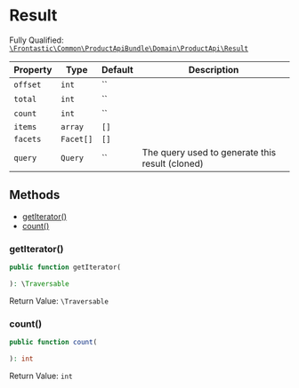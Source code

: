 #  Result

Fully Qualified: [`\Frontastic\Common\ProductApiBundle\Domain\ProductApi\Result`](../../../../../src/php/ProductApiBundle/Domain/ProductApi/Result.php)



Property|Type|Default|Description
--------|----|-------|-----------
`offset`|`int`|``|
`total`|`int`|``|
`count`|`int`|``|
`items`|`array`|`[]`|
`facets`|`Facet[]`|`[]`|
`query`|`Query`|``|The query used to generate this result (cloned)

## Methods

* [getIterator()](#getiterator)
* [count()](#count)


### getIterator()


```php
public function getIterator(
    
): \Traversable
```







Return Value: `\Traversable`

### count()


```php
public function count(
    
): int
```







Return Value: `int`

